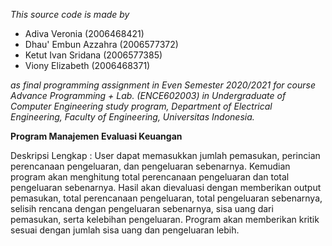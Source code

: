 *This source code is made by*

- Adiva Veronia (2006468421)
- Dhau' Embun Azzahra (2006577372)
- Ketut Ivan Sridana (2006577385)
- Viony Elizabeth (2006468371)

*as final programming assignment in Even Semester 2020/2021 for course Advance Programming + Lab. (ENCE602003) in Undergraduate of Computer Engineering study program, Department of Electrical Engineering, Faculty of Engineering, Universitas Indonesia.*

**Program Manajemen Evaluasi Keuangan**

Deskripsi Lengkap : User dapat memasukkan jumlah pemasukan, perincian perencanaan pengeluaran, dan pengeluaran sebenarnya. Kemudian program akan menghitung total perencanaan pengeluaran dan total pengeluaran sebenarnya. Hasil akan dievaluasi dengan memberikan output pemasukan, total perencanaan pengeluaran, total pengeluaran sebenarnya, selisih rencana dengan pengeluaran sebenarnya, sisa uang dari pemasukan, serta kelebihan pengeluaran. Program akan memberikan kritik sesuai dengan jumlah sisa uang dan pengeluaran lebih.

